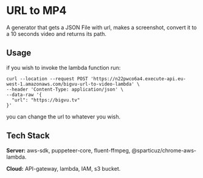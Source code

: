 
# URL to MP4

A generator that gets a JSON File with url, makes a screenshot, convert it to a 10 seconds video and returns its path.





## Usage

if you wish to invoke the lambda function run:

```cURL
curl --location --request POST 'https://n22pwco6a4.execute-api.eu-west-1.amazonaws.com/bigvu-url-to-video-lambda' \
--header 'Content-Type: application/json' \
--data-raw '{
  "url": "https://bigvu.tv"
}'
```

you can change the url to whatever you wish.
## Tech Stack


**Server:** aws-sdk, puppeteer-core, fluent-ffmpeg, @sparticuz/chrome-aws-lambda.

**Cloud:** API-gateway, lambda, IAM, s3 bucket. 

